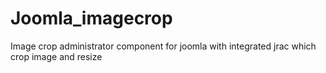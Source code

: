 # Joomla_imagecrop

Image crop administrator component for joomla with integrated jrac which crop image and resize

